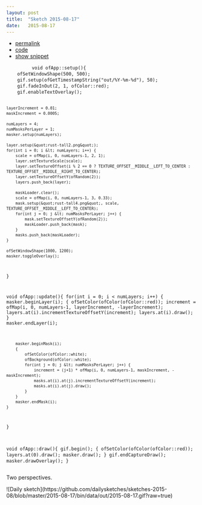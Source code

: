 ```yaml
---
layout: post
title:  "Sketch 2015-08-17"
date:   2015-08-17
---
```

<div class="code">
    <ul>
		<li><a href="{% post_url 2015-08-17-sketch %}">permalink</a></li>
		<li><a href="https://github.com/dailysketches/sketches-2015-08/tree/master/2015-08-17">code</a></li>
		<li><a href="#" class="snippet-button">show snippet</a></li>
	</ul>
    <pre class="snippet">
        <code class="cpp">void ofApp::setup(){
    ofSetWindowShape(500, 500);
    gif.setup(ofGetTimestampString(&quot;out/%Y-%m-%d&quot;), 50);
    gif.fadeInOut(2, 1, ofColor::red);
    gif.enableTextOverlay();

    layerIncrement = 0.01;
    maskIncrement = 0.0005;

    numLayers = 4;
    numMasksPerLayer = 1;
    masker.setup(numLayers);

    layer.setup(&quot;rust-tall2.png&quot;);
    for(int i = 0; i &lt; numLayers; i++) {
        scale = ofMap(i, 0, numLayers-1, 2, 1);
        layer.setTextureScale(scale);
        layer.setTextureOffset(i % 2 == 0 ? TEXTURE_OFFSET__MIDDLE__LEFT_TO_CENTER : TEXTURE_OFFSET__MIDDLE__RIGHT_TO_CENTER);
        layer.setTextureOffsetY(ofRandom(2));
        layers.push_back(layer);

        maskLoader.clear();
        scale = ofMap(i, 0, numLayers-1, 3, 0.33);
        mask.setup(&quot;rust-tall4.png&quot;, scale, TEXTURE_OFFSET__MIDDLE__LEFT_TO_CENTER);
        for(int j = 0; j &lt; numMasksPerLayer; j++) {
            mask.setTextureOffsetY(ofRandom(2));
            maskLoader.push_back(mask);
        }
        masks.push_back(maskLoader);
    }

    ofSetWindowShape(1000, 1200);
    masker.toggleOverlay();
}

void ofApp::update(){
    for(int i = 0; i &lt; numLayers; i++) {
        masker.beginLayer(i);
        {
            ofSetColor(ofColor(ofColor::red));
            increment = ofMap(i, 0, numLayers-1, layerIncrement, -layerIncrement);
            layers.at(i).incrementTextureOffsetY(increment);
            layers.at(i).draw();
        }
        masker.endLayer(i);
        
        masker.beginMask(i);
        {
            ofSetColor(ofColor::white);
            ofBackground(ofColor::white);
            for(int j = 0; j &lt; numMasksPerLayer; j++) {
                increment = (j+1) * ofMap(i, 0, numLayers-1, maskIncrement, -maskIncrement);
                masks.at(i).at(j).incrementTextureOffsetY(increment);
                masks.at(i).at(j).draw();
            }
        }
        masker.endMask(i);
    }
}

void ofApp::draw(){
    gif.begin();
    {
        ofSetColor(ofColor(ofColor::red));
        layers.at(0).draw();
        masker.draw();
    }
    gif.endCaptureDraw();
    masker.drawOverlay();
}</code>
    </pre>
</div>
<p class="description">Two perspectives.</p>
![Daily sketch](https://github.com/dailysketches/sketches-2015-08/blob/master/2015-08-17/bin/data/out/2015-08-17.gif?raw=true)
